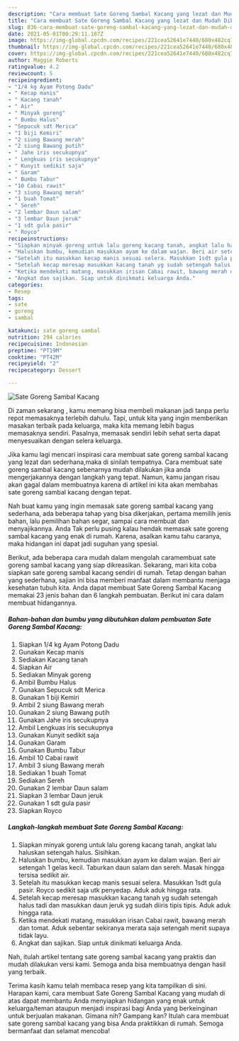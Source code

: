```yaml
---
description: "Cara membuat Sate Goreng Sambal Kacang yang lezat dan Mudah Dibuat"
title: "Cara membuat Sate Goreng Sambal Kacang yang lezat dan Mudah Dibuat"
slug: 836-cara-membuat-sate-goreng-sambal-kacang-yang-lezat-dan-mudah-dibuat
date: 2021-05-01T00:29:11.107Z
image: https://img-global.cpcdn.com/recipes/221cea52641e7440/680x482cq70/sate-goreng-sambal-kacang-foto-resep-utama.jpg
thumbnail: https://img-global.cpcdn.com/recipes/221cea52641e7440/680x482cq70/sate-goreng-sambal-kacang-foto-resep-utama.jpg
cover: https://img-global.cpcdn.com/recipes/221cea52641e7440/680x482cq70/sate-goreng-sambal-kacang-foto-resep-utama.jpg
author: Maggie Roberts
ratingvalue: 4.2
reviewcount: 5
recipeingredient:
- "1/4 kg Ayam Potong Dadu"
- " Kecap manis"
- " Kacang tanah"
- " Air"
- " Minyak goreng"
- " Bumbu Halus"
- "Sepucuk sdt Merica"
- "1 biji Kemiri"
- "2 siung Bawang merah"
- "2 siung Bawang putih"
- " Jahe iris secukupnya"
- " Lengkuas iris secukupnya"
- " Kunyit sedikit saja"
- " Garam"
- " Bumbu Tabur"
- "10 Cabai rawit"
- "3 siung Bawang merah"
- "1 buah Tomat"
- " Sereh"
- "2 lembar Daun salam"
- "3 lembar Daun jeruk"
- "1 sdt gula pasir"
- " Royco"
recipeinstructions:
- "Siapkan minyak goreng untuk lalu goreng kacang tanah, angkat lalu haluskan setengah halus. Sisihkan."
- "Haluskan bumbu, kemudian masukkan ayam ke dalam wajan. Beri air setengah 1 gelas kecil. Taburkan daun salam dan sereh. Masak hingga tersisa sedikit air."
- "Setelah itu masukkan kecap manis sesuai selera. Masukkan 1sdt gula pasir. Royco sedikit saja utk penyedap. Aduk aduk hingga rata."
- "Setelah kecap meresap masukkan kacang tanah yg sudah setengah halus tadi dan masukkan daun jeruk yg sudah diiris tipis tipis. Aduk aduk hingga rata."
- "Ketika mendekati matang, masukkan irisan Cabai rawit, bawang merah dan tomat. Aduk sebentar sekiranya merata saja setengah menit supaya tidak layu."
- "Angkat dan sajikan. Siap untuk dinikmati keluarga Anda."
categories:
- Resep
tags:
- sate
- goreng
- sambal

katakunci: sate goreng sambal 
nutrition: 294 calories
recipecuisine: Indonesian
preptime: "PT19M"
cooktime: "PT42M"
recipeyield: "2"
recipecategory: Dessert

---
```



![Sate Goreng Sambal Kacang](https://img-global.cpcdn.com/recipes/221cea52641e7440/680x482cq70/sate-goreng-sambal-kacang-foto-resep-utama.jpg)

Di zaman  sekarang , kamu memang bisa membeli makanan jadi tanpa perlu repot memasaknya terlebih dahulu. Tapi, untuk kita yang ingin memberikan masakan terbaik pada keluarga, maka kita memang lebih bagus memasaknya sendiri. Pasalnya, memasak sendiri lebih sehat serta dapat menyesuaikan dengan selera keluarga.

Jika kamu lagi mencari inspirasi cara membuat sate goreng sambal kacang yang lezat dan sederhana,maka di sinilah tempatnya. Cara membuat sate goreng sambal kacang  sebenarnya mudah dilakukan jika anda mengerjakannya dengan langkah yang tepat. Namun, kamu jangan risau akan gagal dalam membuatnya 
karena di artikel ini kita akan membahas sate goreng sambal kacang dengan tepat.  



Nah buat kamu yang ingin memasak sate goreng sambal kacang yang sederhana, ada beberapa tahap yang bisa dikerjakan, pertama memilih jenis bahan, lalu pemilihan bahan segar, sampai cara membuat dan menyajikannya. Anda Tak perlu pusing kalau hendak memasak sate goreng sambal kacang yang enak di rumah. Karena, asalkan kamu  tahu caranya, maka hidangan ini dapat jadi suguhan yang spesial.

Berikut, ada beberapa cara mudah dalam mengolah caramembuat sate goreng sambal kacang yang siap dikreasikan. Sekarang, mari kita coba siapkan sate goreng sambal kacang sendiri di rumah. Tetap dengan bahan yang sederhana, sajian ini bisa memberi manfaat dalam membantu menjaga kesehatan tubuh kita. Anda dapat membuat Sate Goreng Sambal Kacang memakai 23 jenis bahan dan 6 langkah pembuatan. Berikut ini cara dalam membuat hidangannya.

<!--inarticleads1-->

##### Bahan-bahan dan bumbu yang dibutuhkan dalam pembuatan Sate Goreng Sambal Kacang:

1. Siapkan 1/4 kg Ayam Potong Dadu
1. Gunakan  Kecap manis
1. Sediakan  Kacang tanah
1. Siapkan  Air
1. Sediakan  Minyak goreng
1. Ambil  Bumbu Halus
1. Gunakan Sepucuk sdt Merica
1. Gunakan 1 biji Kemiri
1. Ambil 2 siung Bawang merah
1. Gunakan 2 siung Bawang putih
1. Gunakan  Jahe iris secukupnya
1. Ambil  Lengkuas iris secukupnya
1. Gunakan  Kunyit sedikit saja
1. Gunakan  Garam
1. Gunakan  Bumbu Tabur
1. Ambil 10 Cabai rawit
1. Ambil 3 siung Bawang merah
1. Sediakan 1 buah Tomat
1. Sediakan  Sereh
1. Gunakan 2 lembar Daun salam
1. Siapkan 3 lembar Daun jeruk
1. Gunakan 1 sdt gula pasir
1. Siapkan  Royco




<!--inarticleads2-->

##### Langkah-langkah membuat Sate Goreng Sambal Kacang:

1. Siapkan minyak goreng untuk lalu goreng kacang tanah, angkat lalu haluskan setengah halus. Sisihkan.
1. Haluskan bumbu, kemudian masukkan ayam ke dalam wajan. Beri air setengah 1 gelas kecil. Taburkan daun salam dan sereh. Masak hingga tersisa sedikit air.
1. Setelah itu masukkan kecap manis sesuai selera. Masukkan 1sdt gula pasir. Royco sedikit saja utk penyedap. Aduk aduk hingga rata.
1. Setelah kecap meresap masukkan kacang tanah yg sudah setengah halus tadi dan masukkan daun jeruk yg sudah diiris tipis tipis. Aduk aduk hingga rata.
1. Ketika mendekati matang, masukkan irisan Cabai rawit, bawang merah dan tomat. Aduk sebentar sekiranya merata saja setengah menit supaya tidak layu.
1. Angkat dan sajikan. Siap untuk dinikmati keluarga Anda.




Nah, itulah artikel tentang  sate goreng sambal kacang  yang praktis dan mudah dilakukan versi kami. Semoga anda bisa membuatnya dengan hasil yang terbaik. 

Terima kasih kamu telah membaca resep yang kita tampilkan di sini. Harapan kami, cara membuat  Sate Goreng Sambal Kacang yang mudah di atas dapat membantu Anda menyiapkan hidangan yang enak untuk keluarga/teman ataupun menjadi inspirasi bagi Anda yang berkeinginan untuk berjualan makanan. Gimana nih? Gampang kan? Itulah cara membuat sate goreng sambal kacang yang bisa Anda praktikkan di rumah. Semoga bermanfaat dan selamat mencoba!

